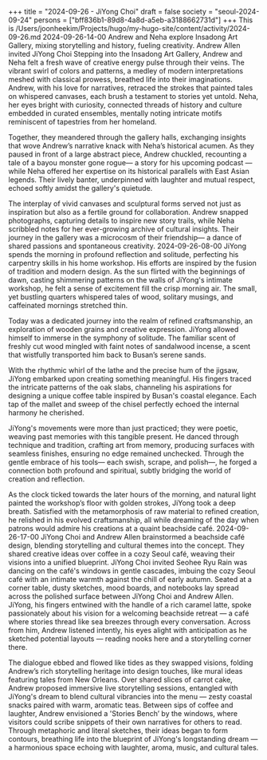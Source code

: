 +++
title = "2024-09-26 - JiYong Choi"
draft = false
society = "seoul-2024-09-24"
persons = ["bff836b1-89d8-4a8d-a5eb-a3188662731d"]
+++
This is /Users/joonheekim/Projects/hugo/my-hugo-site/content/activity/2024-09-26.md
2024-09-26-14-00
Andrew and Neha explore Insadong Art Gallery, mixing storytelling and history, fueling creativity.
Andrew Allen invited JiYong Choi
Stepping into the Insadong Art Gallery, Andrew and Neha felt a fresh wave of creative energy pulse through their veins. The vibrant swirl of colors and patterns, a medley of modern interpretations meshed with classical prowess, breathed life into their imaginations. Andrew, with his love for narratives, retraced the strokes that painted tales on whispered canvases, each brush a testament to stories yet untold. Neha, her eyes bright with curiosity, connected threads of history and culture embedded in curated ensembles, mentally noting intricate motifs reminiscent of tapestries from her homeland.

Together, they meandered through the gallery halls, exchanging insights that wove Andrew’s narrative knack with Neha’s historical acumen. As they paused in front of a large abstract piece, Andrew chuckled, recounting a tale of a bayou monster gone rogue— a story for his upcoming podcast —while Neha offered her expertise on its historical parallels with East Asian legends. Their lively banter, underpinned with laughter and mutual respect, echoed softly amidst the gallery's quietude.

The interplay of vivid canvases and sculptural forms served not just as inspiration but also as a fertile ground for collaboration. Andrew snapped photographs, capturing details to inspire new story trails, while Neha scribbled notes for her ever-growing archive of cultural insights. Their journey in the gallery was a microcosm of their friendship— a dance of shared passions and spontaneous creativity.
2024-09-26-08-00
JiYong spends the morning in profound reflection and solitude, perfecting his carpentry skills in his home workshop. His efforts are inspired by the fusion of tradition and modern design.
As the sun flirted with the beginnings of dawn, casting shimmering patterns on the walls of JiYong's intimate workshop, he felt a sense of excitement fill the crisp morning air. The small, yet bustling quarters whispered tales of wood, solitary musings, and caffeinated mornings stretched thin. 

Today was a dedicated journey into the realm of refined craftsmanship, an exploration of wooden grains and creative expression. JiYong allowed himself to immerse in the symphony of solitude. The familiar scent of freshly cut wood mingled with faint notes of sandalwood incense, a scent that wistfully transported him back to Busan’s serene sands. 

With the rhythmic whirl of the lathe and the precise hum of the jigsaw, JiYong embarked upon creating something meaningful. His fingers traced the intricate patterns of the oak slabs, channeling his aspirations for designing a unique coffee table inspired by Busan's coastal elegance. Each tap of the mallet and sweep of the chisel perfectly echoed the internal harmony he cherished. 

JiYong's movements were more than just practiced; they were poetic, weaving past memories with this tangible present. He danced through technique and tradition, crafting art from memory, producing surfaces with seamless finishes, ensuring no edge remained unchecked. Through the gentle embrace of his tools— each swish, scrape, and polish—, he forged a connection both profound and spiritual, subtly bridging the world of creation and reflection. 

As the clock ticked towards the later hours of the morning, and natural light painted the workshop’s floor with golden strokes, JiYong took a deep breath. Satisfied with the metamorphosis of raw material to refined creation, he relished in his evolved craftsmanship, all while dreaming of the day when patrons would admire his creations at a quaint beachside café.
2024-09-26-17-00
JiYong Choi and Andrew Allen brainstormed a beachside café design, blending storytelling and cultural themes into the concept. They shared creative ideas over coffee in a cozy Seoul café, weaving their visions into a unified blueprint.
JiYong Choi invited Seohee Ryu
Rain was dancing on the café's windows in gentle cascades, imbuing the cozy Seoul café with an intimate warmth against the chill of early autumn. Seated at a corner table, dusty sketches, mood boards, and notebooks lay spread across the polished surface between JiYong Choi and Andrew Allen. JiYong, his fingers entwined with the handle of a rich caramel latte, spoke passionately about his vision for a welcoming beachside retreat — a café where stories thread like sea breezes through every conversation. Across from him, Andrew listened intently, his eyes alight with anticipation as he sketched potential layouts — reading nooks here and a storytelling corner there.

The dialogue ebbed and flowed like tides as they swapped visions, folding Andrew’s rich storytelling heritage into design touches, like mural ideas featuring tales from New Orleans. Over shared slices of carrot cake, Andrew proposed immersive live storytelling sessions, entangled with JiYong's dream to blend cultural vibrancies into the menu — zesty coastal snacks paired with warm, aromatic teas. Between sips of coffee and laughter, Andrew envisioned a 'Stories Bench’ by the windows, where visitors could scribe snippets of their own narratives for others to read. Through metaphoric and literal sketches, their ideas began to form contours, breathing life into the blueprint of JiYong's longstanding dream — a harmonious space echoing with laughter, aroma, music, and cultural tales.
